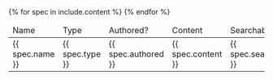 <table class="usa-table">
    <thead>
        <tr>
            <td>Name</td>
            <td>Type</td>
            <td>Authored?</td>
            <td>Content</td>
            <td>Searchable?</td>
            <td>Source</td>
            <td>Notes</td>
        </tr>
    </thead>
    {% for spec in include.content %}
    <tbody>
        <tr>
            <td>{{ spec.name }} </td>
            <td>{{ spec.type }}</td>
            <td>{{ spec.authored }}</td>
            <td>{{ spec.content }}</td>
            <td>{{ spec.searchable }}</td>
            <td>{{ spec.source }}</td>
            <td>{{ spec.notes }}</td>
        </tr>
    </tbody>
{% endfor %}
</table>